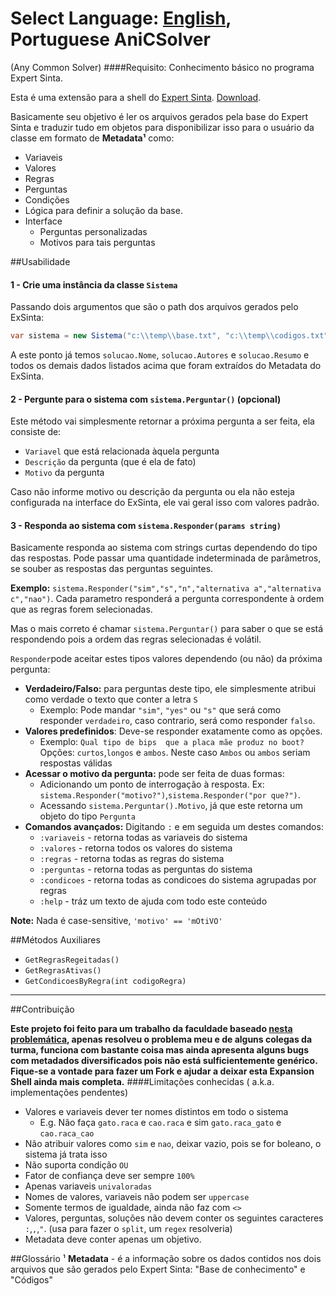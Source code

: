 Select Language: [English](https://github.com/AnisanWesley/anisan-college/blob/master/AniCSolver), **Portuguese**
AniCSolver
========
(Any Common Solver)
####Requisito: Conhecimento básico no programa Expert Sinta.

Esta é uma extensão para a shell do [Expert Sinta](http://www.lia.ufc.br/~bezerra/exsinta/). [Download](ftp://ftp.lia.ufc.br/sinta/sinta.zip). 

Basicamente seu objetivo é ler os arquivos gerados pela base do Expert Sinta e traduzir tudo em objetos para disponibilizar isso para o usuário da classe em formato de **Metadata¹** como:
* Variaveis
* Valores
* Regras
* Perguntas
* Condições
* Lógica para definir a solução da base.
* Interface
	* Perguntas personalizadas
	* Motivos para tais perguntas


##Usabilidade


#### 1 - Crie uma instância da classe `Sistema`
Passando dois argumentos que são o path dos arquivos gerados pelo ExSinta:
```csharp
var sistema = new Sistema("c:\\temp\\base.txt", "c:\\temp\\codigos.txt");
```

A este ponto já temos `solucao.Nome`, `solucao.Autores` e `solucao.Resumo` e todos os demais dados listados acima que foram extraídos do Metadata do ExSinta.

#### 2 - Pergunte para o sistema com `sistema.Perguntar()` **(opcional)**
Este método vai simplesmente retornar a próxima pergunta a ser feita, ela consiste de:
* `Variavel` que está relacionada àquela pergunta
* `Descrição` da pergunta (que é ela de fato)
* `Motivo` da pergunta

Caso não informe motivo ou descrição da pergunta ou ela não esteja configurada na interface do ExSinta, ele vai geral isso com valores padrão.


#### 3 - Responda ao sistema com `sistema.Responder(params string)`
Basicamente responda ao sistema com strings curtas dependendo do tipo das respostas.
Pode passar uma quantidade indeterminada de parâmetros, se souber as respostas das perguntas seguintes.

**Exemplo:** `sistema.Responder("sim","s","n","alternativa a","alternativa c","nao")`. 
Cada parametro responderá a pergunta correspondente à ordem que as regras forem selecionadas.

Mas o mais correto é chamar `sistema.Perguntar()` para saber o que se está respondendo pois a ordem das regras selecionadas é volátil.

`Responder`pode aceitar estes tipos valores dependendo (ou não) da próxima pergunta:
* **Verdadeiro/Falso:** para perguntas deste tipo, ele simplesmente atribui como verdade o texto que conter a letra `S`
	*	Exemplo: Pode mandar `"sim"`, `"yes"` ou `"s"` que será como responder `verdadeiro`, caso contrario, será como responder `falso`.
* **Valores predefinidos**: Deve-se responder exatamente como as opções.
	*	Exemplo: `Qual tipo de bips  que a placa mãe produz no boot?` Opções: `curtos`,`longos` e `ambos`. Neste caso `Ambos` ou `ambos` seriam respostas válidas
* **Acessar o motivo da pergunta:** pode ser feita de duas formas:
	*	Adicionando um ponto de interrogação à resposta. Ex: `sistema.Responder("motivo?")`,`sistema.Responder("por que?")`.
	*	Acessando `sistema.Perguntar().Motivo`, já que este retorna um objeto do tipo `Pergunta`
* **Comandos avançados:** Digitando `:` e em seguida um destes comandos:
  *  `:variaveis` - retorna todas as variaveis do sistema
  *  `:valores` - retorna todos os valores do sistema
  *  `:regras` - retorna todas as regras do sistema
  *  `:perguntas` - retorna todas as perguntas do sistema
  *  `:condicoes` - retorna todas as condicoes do sistema agrupadas por regras
  *  `:help` - tráz um texto de ajuda com todo este conteúdo

**Note:** Nada é case-sensitive, `'motivo' == 'mOtiVO'`

##Métodos Auxiliares
* `GetRegrasRegeitadas()`
* `GetRegrasAtivas()`
* `GetCondicoesByRegra(int codigoRegra)`

---
##Contribuição

**Este projeto foi feito para um trabalho da faculdade baseado [nesta problemática](https://www.examtime.com/pt-BR/mind_maps/1015829/), apenas resolveu o problema meu e de alguns colegas da turma, funciona com bastante coisa mas ainda apresenta alguns bugs com metadados diversificados pois não está sulficientemente genérico.
Fique-se a vontade para fazer um Fork e ajudar a deixar esta Expansion Shell ainda mais completa.**
####Limitações conhecidas ( a.k.a. implementações pendentes)

* Valores e variaveis dever ter nomes distintos em todo o sistema
	* E.g. Não faça `gato.raca` e `cao.raca` e sim `gato.raca_gato` e `cao.raca_cao`
* Não atribuir valores como `sim` e `nao`, deixar vazio, pois se for boleano, o sistema já trata isso
* Não suporta condição `OU`
* Fator de confiança deve ser sempre `100%`
* Apenas variaveis `univaloradas`
* Nomes de valores, variaveis não podem ser `uppercase`
* Somente termos de igualdade, ainda não faz com `<>`
* Valores, perguntas, soluções não devem conter os seguintes caracteres `:`,`,`,`"`. (usa para fazer o `split`, um `regex` resolveria)
* Metadata deve conter apenas um objetivo. 

##Glossário
¹ **Metadata** - é a informação sobre os dados contidos nos dois arquivos que são gerados pelo Expert Sinta: "Base de conhecimento" e "Códigos"